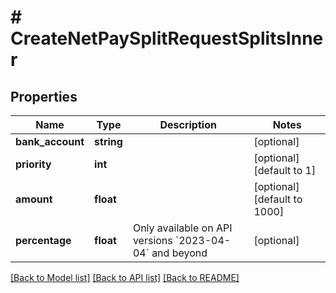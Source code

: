 # # CreateNetPaySplitRequestSplitsInner

## Properties

Name | Type | Description | Notes
------------ | ------------- | ------------- | -------------
**bank_account** | **string** |  | [optional]
**priority** | **int** |  | [optional] [default to 1]
**amount** | **float** |  | [optional] [default to 1000]
**percentage** | **float** | Only available on API versions &#x60;2023-04-04&#x60; and beyond | [optional]

[[Back to Model list]](../../README.md#models) [[Back to API list]](../../README.md#endpoints) [[Back to README]](../../README.md)
